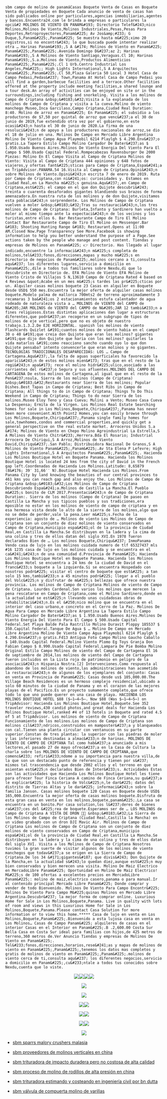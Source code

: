 
```
sbm campo de molino de panamáCasas Boquete Venta de Casas en Boquete Venta de propiedades en Boquete Cada anuncio de venta de casas han sido publicados online por particulares,agencias inmobiliarias,agentes y bancos.Encuentra24.com le brinda a empresas o particulares la opci&#2 MOLINOS DE VIENTO EN PANAM&#193; Directorio Telef&#243;nico Molinos,Molinos De Viento,Molinos Industriales,Pesas,Pesas Para Deportes,Retroproyectores,Panam&#225; Av Jos&amp;#233; G Duque,5,Panam&#225;,Panam&#225; Se muestra hasta m&#225;ximo 20 registros,si no encontr&#243; lo que buscada puede intentar realizar otra … Harinas Panam&#193;,S A &#174; Molinos de Viento en Panam&#225; Panam&#225;,Panam&#225;.Avenida Domingo D&#237;az 2; Harinas Panam&#193;,S A Molinos de Viento Santiago,Veraguas.Cl 10; Harinas Panam&#193;,S.a.Molinos de Viento,Productos Alimenticios Panam&#225;,Panam&#225;.Cl 1 Urb.Centro Industrial Los Angeles,Pm&#225;; High Lights International,S A Arquitectos Panam&#225;,Panam&#225;.Cl 50,Plaza Galeria 50 Local 3 Hotel Casa de Campo Pedasi,Pedas&#237; Town,Panama At Hotel Casa de Campo Pedasi you will find a garden,barbecue facilities and a terrace.Other facilities offered at the property include meeting facilities,a shared lounge and a tour desk.An array of activities can be enjoyed on site or in the surroundings,including fishing and snorkeling. Visita a los molinos de Campo de Criptana &nbsp;&#0183;&#32;Visita a la explanada de los molinos de Campo de Criptana y visita a la cueva.Molino de viento manchego Museo,Inca Garcilaso,Campo Criptana,Ciudad Real Duration: 8:40. Molino de arroz en Panam&#225; En Panam&#225; el subsidio a los productores de $7,50 por quintal de arroz que venc&#237;a el 30 de junio de 2019,fue extendido otra vez por el gobierno,en este ocasi&#243;n hasta el 30 de junio de 2020.La firma de una resoluci&#243;n de apoyo a los productores nacionales de arroz,se dio el 18 de julio en una. Molinos De Campo en Mercado Libre Argentina Molino De Viento Campo Agua Playmobil 6214 Playlgh $ 4.290.Env&#237;o gratis.La Tapera Estilo Campo Molino Cargador De Bater&#237;as $ 1.950.Usado Buenos Aires.Molinos De Viento Energia Del Viento Para El Campo $ 500.Usado Capital Federal.Rompecabezas Ravensburger De 2000 Piezas: Molino En El Campo Visita al Campo de Criptana Molinos de Viento: Visita al Campo de Criptana 444 opiniones y 648 fotos de viajeros,y ofertas fant&#225;sticas para Campo de Criptana,Espa&#241;a en TripAdvisor.PANAMA.54 16.Visita al Campo de Criptana.Opini&#243;n sobre Molinos de Viento.Opini&#243;n escrita 7 de enero de 2019. Ruta por Campo de Criptana,con ni&#241;os: curiosidades y. Estamos en Ciudad Real,en La Mancha m&#225;s genuina.Aqu&#237;,en Campo de Criptana,est&#225; el campo en el que don Quijote descubri&#243; treinta o cuarenta desaforados gigantes blandiendo sus brazos de forma amenazadora.En nuestra ruta de los molinos y de don Quijote,visitamos esta poblaci&#243;n sorprendente. Los Molinos de Campo de Criptana vuelven a moler &nbsp;&#0183;&#32;Tras su restauraci&#243;n,los tres molinos de Campo de Criptana: Burleta,Infanto y Sardinero han vuelto a moler al mismo tiempo ante la expectaci&#243;n de los vecinos y los turistas,entre ellos 6. Bar Restaurante Campo de Tiro El Molino Contact Bar Restaurante Campo de Tiro El Molino on Messenger.Bar &#183; Shooting Hunting Range &#183; Restaurant.Opens at 11:00 AM.Closed Now.Page Transparency See More.Facebook is showing information to help you better understand the purpose of a Page.See actions taken by the people who manage and post content. Tiendas y empresas de Molinos en Panam&#225; 👉 Directorio. Has llegado al lugar indicado,encuentre la informaci&#243;n m&#225;s completa de molinos,tel&#233;fonos,direcciones,mapas y mucho m&#225;s en Directorio de negocios de Panam&#225;.molinos cercano a ti,consulta aqu&#237; los diferentes lugares,servicio a domicilio en Panam&#225;,dile a todos tus familiares sobre Nexdu,di que lo descubriste en Directorio de. EFA Molino de Viento EFA Molino de Viento Cristo de Villajos S N,13610 Campo de Criptana Rated 4 based on 4 Reviews &quot;Acabe en un mes m&#225;s tardes las pr&#225;cticas por un. Alquiler casas molinos boquete 23 Casas en alquiler en Boquete desde USD$ 550 mes.Encuentra la mejor oferta de alquiler casas molinos boquete.Modelo palma de mallorca 700mts2 de terreno aproximadamente 3 recamaras 3 ba&#241;os 2 estacionamientos estufa calentador de agua rodeado de naturaleza vista a … MOLINOS de VIENTO del CAMPO de N&#205;JAR MOLINOS de VIENTO del CAMPO de N&#205;JAR 12 tambi&#233;n a fines religiosos.Estas distintas aplicaciones dan lugar a estructuras diferentes,que podr&#237;an recogerse en un subgrupo de tipos de molinos de eje vertical,pero que no es objeto de nuestro trabajo.1.3.2.De EJE HORIZONTAL. spanish los molinos de viento Flashcards Quizlet &#191;cuantos molinos de viento habia en el campo? 30 o 40 &#191;que creia don Quijote que eran los molinos? gigantes &#191;que dijo don Quijote que haria con los molinos? quitarles la vida matarlos &#191;como reacciono sancho cuando oyo lo que don Quijote pensaba? intento convencerle que eran molinos y no gigantes. TECNOLOGIAS TRADICIONALES DESAPARECIDAS: LOS … Campo de Cartagena.Aqu&#237;,la falta de aguas superficiales ha favorecido la aparici&#243;n de estos molinos mien&#173; tras que en el resto de la regi&#243;n apa&#173; rece el molino hidr&#225;ulico,asociado a las corrientes del r&#237;o Segura y sus afluentes.MOLINOS DEL CAMPO DE CARTAGENA De estos molinos de Cartagena,al igual que en el resto de la Pen&#237;nsula, Sierra de los molinos (Campo de Criptana) &nbsp;&#0183;&#32;Restaurants near Sierra de los molinos; Popular Dishes.Best Tapas in Campo de Criptana; Best Ribs in Campo de Criptana; All things to do in Campo de Criptana; Things To Do This Weekend in Campo de Criptana; Things to do near Sierra de los molinos.Museo Eloy Teno y Casa Cueva; Mulini a Vento; Museo Casa Cueva La Despensa; Ermita de la Virgen. Los Molinos Real Estate Searching homes for sale in Los Molinos,Boquete,Chiriqu&#237;,Panama has never been more convenient.With Point2 Homes,you can easily browse through Los Molinos,Boquete,Chiriqu&#237;,Panama single family homes for sale,townhomes,condos and commercial properties,and quickly get a general perspective on the real estate market. Arroceros Unidos S.a &#174; Molinos de Viento en Chepo Molino Agroindustrial La Estrella,S A Molinos de Viento Chitr&#233;,Herrera.Bda El Rosario; Industrial Arrocera De Chiriqui,S A Arroz,Molinos de Viento David,Chiriqu&#237;.San Pablo; Distribuidora Nacional De Granos,S A Molinos de Viento Panam&#225;,Panam&#225;.Av Sta Elena P Lefevre; High Lights International,S A Arquitectos Panam&#225;,Panam&#225;. Hacienda Los Molinos Boutique Hotel en Boquete Panama. Hacienda los Molinos Boutique Hotel is located 24 kms from the city of David in the French gap left.Coordenadas de Hacienda Los Molinos.Latitude: 8,65879 (8&#176; 39′ 31,66′′ N).Boutique Hotel Hacienda Los Molinos.From Panama City by land knowing the beauties of our central provinces to 461 kms you can reach gap and also enjoy the. Los Molinos de Campo de Criptana &nbsp;&#0183;&#32;Los Molinos de Campo de Criptana Descubriendo Espa&#241;a.Molinos de Castilla La Mancha.El Pueblo m&#225;s bonito de CLM 2017.Presentaci&#243;n de Campo de Criptana Duration:. Sierra de los molinos (Campo de Criptana) De paseo en Castilla La Mancha y sus tipicos pueblos y sus tradiciones,era mposible no estar en los molinos de viento de campo de criptana y en esa hermosa vista desde lo alto de la sierra de los molinos,algo que no se debe de perder,vale la pena.Leer m&#225;s.Fecha de la experiencia: agosto de … Molinos de viento Los Molinos de Campo de Criptana son un conjunto de diez molinos de viento conservados en Campo de Criptana,municipio espa&#241;ol de la provincia de Ciudad Real,en Castilla La Mancha.Se distribuyen en la ladera y la cima de una colina y tres de ellos datan del siglo XVI.En 1978 fueron declarados Bien de … Los molinos Boquete,Chiriqu&#237; InmoPanama Vendo casa de lujo en los molinos cuidada numero de tlf 65327437 mls #16 1235 casa de lujo en los molinos cuidada y se encuentra en el ca&#241;&#243;n de una comunidad d.Provincia de Panam&#225; Hacienda Los Molinos Boutique Hotel en Boquete Panama. Hacienda los Molinos Boutique Hotel se encuentra a 24 kms de la ciudad de David en el franc&#233;s boquete a la izquierda.Si se encuentra Hospedado con nosotros podr&#225; visitar el centro de boquete que est&#225; a tan solo 15 kms,tambi&#233;n a 45 minutos podr&#225; llegar a el pueblo del Volc&#225;n y disfrutar de m&#225;s bellezas que ofrece nuestra provincia. Los molinos de Campo de Criptana Molinos de viento de Campo de Criptana. Lourdes Cardenal.Son varios los molinos que merecen la pena rescatarse en Campo de Criptana,como el Molino Sardinero,donde en la actualidad se est&#225;n llevando unas cuidadosas obras de rehabilitaci&#243;n.Es el &#250;nico molino que se encuentra en el interior del caso urbano,e concreto en el Cerro de la Paz. Molinos De Agua Para Campo en Mercado Libre Argentina La Tapera Estilo Campo Molino Cargador De Bater&#237;as $ 1.950.Usado Buenos Aires.Molinos De Viento Energia Del Viento Para El Campo $ 500.Usado Capital Federal.Set Playa Balde Pala Rastrillo Molino Duravit Ploppy 185537 $ 350.Capital Federal.Tanque De Agua $ … Molino De Campo en Mercado Libre Argentina Molino De Viento Campo Agua Playmobil 6214 Playlgh $ 4.290.Env&#237;o gratis.Fd13 Antigua Foto Campo Molino Gaucho Caballo $ 140.Usado Capital Federal.Molino Viento Plomo Eg Toys Granja Don Fabian Campo $ 8.990.Usado Capital Federal.Lampara De Pie Bomba Molino Original Estilo Campo Molinos de viento del Campo de Cartagena El 16 de septiembre de 2014,los molinos de viento del Campo de Cartagena fueron incluidos en la Lista roja de patrimonio en peligro de la asociaci&#243;n Hispania Nostra.[2] Intervenciones.Como respuesta al abandono de los molinos de viento,las administraciones han acometido la restauraci&#243;n de algunos de los ejemplares del conjunto: Casas en venta en Provincia de Panam&#225; Casas desde us$ 105,000.00.The Village Beach Residences es un hermoso complejo residencial,ubicado a solo 60 minutos de la ciudad de Panama y en el corazon de las mejores playas de el Pacifico.Es un proyecto sumamente completo,que ofrece todo lo que uno puede querer en una casa de playa. HACIENDA LOS MOLINOS BOUTIQUE HOTEL $88 ($̶1̶4̶5̶. Now $88 (Was $̶1̶4̶5̶) on TripAdvisor: Hacienda Los Molinos Boutique Hotel,Boquete.See 352 traveler reviews,430 candid photos,and great deals for Hacienda Los Molinos Boutique Hotel,ranked #4 of 13 hotels in Boquete and rated 4.5 of 5 at TripAdvisor. Los molinos de viento de Campo de Criptana Funcionamiento de los molinos.Los molinos de Campo de Criptana son molinos cil&#237;ndricos,construidos en mamposter&#237;a y blanqueados con cal.Tienen una planta circular con ventanucos en su parte superior.Constan de tres plantas: la superior con las piedras de moler y las inferiores destinadas a almac&#233;n de harinas. MOLINOS DE VIENTO DE CAMPO DE CRIPTANA Tal como hab&#237;a anunciado a mis lectores,el pasado 27 de mayo ofrec&#237;a en la Casa de Cultura la charla sobre los MOLINOS DE VIENTO DE CAMPO DE CRIPTANA,que comenc&#233; refiri&#233;ndome a su importancia para nuestra villa,de la que son un destacado punto de referencia y tienen por s&#237; mismos tal trascendencia que desde 2002 ellos y el terreno en que se asientan est&#225;n declarados Bien de Inter&#233;s. Actividades Estas son las actividades que Hacienda Los Molinos Boutique Hotel les tiene para ofrecer Tour Finca Ceriana A camino de Finca Ceriana,su gu&#237;a le explicar&#225; la historia de Volc&#225;n,le dar&#225; datos del distrito de Tierras Altas y le dar&#225; informaci&#243;n sobre la familia Janson. Casas molinos boquete 120 Casas en Boquete desde USD$ 165,000.Encuentra la mejor oferta de casas molinos boquete.Disfruta de esta gran casa en venta en los molinos,boquete,panam&#225;.La casa se encuentra en un bonito.Por casa solution,los l&#237;deres de bienes ra&#237;ces del &#225;rea de boquete.Esperamos ser de … LOS MOLINOS de Campo de Criptana A VISTA DE DRON 🚁😍 &nbsp;&#0183;&#32;La Sierra de los Molinos de Campo de Criptana (Ciudad Real,Castilla la Mancha) en un video grabado con un dron DJI Mavic Air. Molinos de Campo de Criptana Los molinos de Campo de Criptana son un conjunto de diez molinos de viento conservados en Campo de Criptana,municipio espa&#241;ol de la provincia de Ciudad Real,en Castilla La Mancha.Se distribuyen en la ladera y la cima de una colina y tres de ellos datan del siglo XVI. Visita a los Molinos de Campo de Criptana Nosotros tuvimos la gran suerte de visitar algunos de los molinos de viento manchegos que todav&#237;a se erigen en La Sierra de Campo de Criptana.De los 34 &#171;gigantes&#187; que divis&#243; Don Quijote de la Mancha,en la actualidad s&#243;lo quedan diez,aunque est&#225;n muy bien conservados y bien merecen una visita. Molino De Maiz Electrico en MercadoLibre Panam&#225; Oportunidad en Molino De Maiz Electrico! M&#225;s de 100 ofertas a excelentes precios en MercadoLibre Panam&#225;: molino de maiz,electrico casero,panama o para manual.Ir al contenido principal Mercado Libre Panam&#225; Donde comprar y vender de todo Bienvenido. Molinos De Viento Para Campo Encontr&#225; Molinos De Viento Para Campo M&#225;quinas Molinos en Mercado Libre Argentina.Descubr&#237; la mejor forma de comprar online. Luxurious Home for Sale in Los Molinos,Boquete,Panama. Live in quality with lots of room and views in this Luxurious Home for Sale in Los Molinos,Boquete,Panama.Please contact Casa Solution for more information or to view this home.***** Casa de lujo en venta en Los Molinos,Boquete,Panam&#225;.Bienvenido a esta lujosa casa en venta en Los Molinos… Casas de Campo Panam&#225; alquileres de casas en el interior Casas en el Interior en Panam&#225;.B .2,600.00 Costa Sur Bella Casa en Costa Sur ideal para familias con hijos,de 425 metros de terreno,360 metros de.Ver Anuncio Tiendas y empresas de Molinos De Viento en Panam&#225;. Tel&#233;fonos,direcciones,horarios,rese&#241;as y mapas de molinos de viento en Panam&#225;,Panam&#225;,tenemos los datos mas completos y gratis de molinos de viento en Panam&#225;,Panam&#225;.molinos de viento cerca de ti,consulta aqu&#237; los diferentes negocios,servicio a domicilio en Panam&#225;,cu&#233;ntale a todos tus conocidos sobre Nexdu,cuenta que lo viste. 
```

<div align="center">

<a href="https://es-mill.shibang-china.com/github&k=sbm+campo+de+molino+de+panam%C3%A1"><img src="https://static.shibang-china.com/es/mill/index.jpg"></a><a href="https://es-mill.shibang-china.com/materials.htmlgithub&k=sbm+campo+de+molino+de+panam%C3%A1"><img src="https://static.shibang-china.com/es/mill/materials.jpg"></a><a href="https://es-mill.shibang-china.com/about.htmlgithub&k=sbm+campo+de+molino+de+panam%C3%A1"><img src="https://static.shibang-china.com/es/mill/about.jpg"></a><a href="https://es-mill.shibang-china.com/contact.htmlgithub&k=sbm+campo+de+molino+de+panam%C3%A1"><img src="https://static.shibang-china.com/es/mill/contact.jpg"></a>

<a href="https://es-mill.shibang-china.com/github&k=sbm+campo+de+molino+de+panam%C3%A1"><img src="https://static.shibang-china.com/es/mill/banner.jpg"></a>

<a href="https://swt.shibang-china.com/github&k=sbm+campo+de+molino+de+panam%C3%A1"><img src="https://static.shibang-china.com/es/mill/chat.jpg"></a>

<a href="https://es-mill.shibang-china.com/products/vertical-roller-mill.htmlgithub&k=sbm+campo+de+molino+de+panam%C3%A1"><img src="https://static.shibang-china.com/es/mill/vertical.jpg"></a><a href="https://es-mill.shibang-china.com/products/raymond-mill.htmlgithub&k=sbm+campo+de+molino+de+panam%C3%A1"><img src="https://static.shibang-china.com/es/mill/raymond.jpg"></a>

<a href="https://es-mill.shibang-china.com/products/ultrafine-grinding-mill.htmlgithub&k=sbm+campo+de+molino+de+panam%C3%A1"><img src="https://static.shibang-china.com/es/mill/ultrafine.jpg"></a><a href="https://es-mill.shibang-china.com/products/trapezium-grinding-mill.htmlgithub&k=sbm+campo+de+molino+de+panam%C3%A1"><img src="https://static.shibang-china.com/es/mill/trapezium.jpg"></a>

<a href="https://es-mill.shibang-china.com/products/ball-mill.htmlgithub&k=sbm+campo+de+molino+de+panam%C3%A1"><img src="https://static.shibang-china.com/es/mill/ball.jpg"></a><a href="https://es-mill.shibang-china.com/products/hammer-mill.htmlgithub&k=sbm+campo+de+molino+de+panam%C3%A1"><img src="https://static.shibang-china.com/es/mill/hammer.jpg"></a>

<a href="https://swt.shibang-china.com/github&k=sbm+campo+de+molino+de+panam%C3%A1"><img src="https://static.shibang-china.com/es/mill/case.jpg"></a>

</div>


* [sbm sparrs malory crushers malasia](sbm%20sparrs%20malory%20crushers%20malasia.md)

* [sbm proveedores de molinos verticales en china](sbm%20proveedores%20de%20molinos%20verticales%20en%20china.md)

* [sbm trituradora de impacto duradera pero no costosa de alta calidad](sbm%20trituradora%20de%20impacto%20duradera%20pero%20no%20costosa%20de%20alta%20calidad.md)

* [sbm proceso de molino de rodillos de alta presión en china](sbm%20proceso%20de%20molino%20de%20rodillos%20de%20alta%20presi%C3%B3n%20en%20china.md)

* [sbm trituradora estimando y costeando en ingeniería civil por bn dutta](sbm%20trituradora%20estimando%20y%20costeando%20en%20ingenier%C3%ADa%20civil%20por%20bn%20dutta.md)

* [sbm válvula de compuerta molino de varillas](sbm%20v%C3%A1lvula%20de%20compuerta%20molino%20de%20varillas.md)